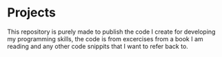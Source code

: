 Projects
========

This repository is purely made to publish the code I create for developing my programming skills, the code is from 
excercises from a book I am reading and any other code snippits that I want to refer back to.

